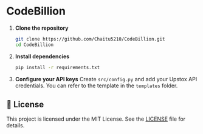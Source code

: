 # CodeBillion

1. **Clone the repository**
   ```bash
   git clone https://github.com/Chaitu5210/CodeBillion.git
   cd CodeBillion
   ```

2. **Install dependencies**
   ```bash
   pip install -r requirements.txt
   ```

3. **Configure your API keys**
   Create `src/config.py` and add your Upstox API credentials. You can refer to the template in the `templates` folder.


## 📄 License

This project is licensed under the MIT License. See the [LICENSE](LICENSE) file for details.
